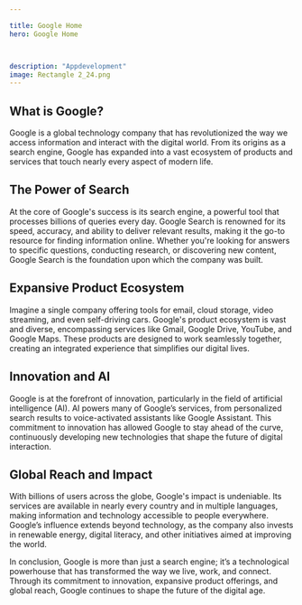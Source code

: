 ```yaml
---

title: Google Home
hero: Google Home



description: "Appdevelopment"
image: Rectangle 2_24.png
---
```


## What is Google?

Google is a global technology company that has revolutionized the way we access information and interact with the digital world. From its origins as a search engine, Google has expanded into a vast ecosystem of products and services that touch nearly every aspect of modern life.

## The Power of Search

At the core of Google's success is its search engine, a powerful tool that processes billions of queries every day. Google Search is renowned for its speed, accuracy, and ability to deliver relevant results, making it the go-to resource for finding information online. Whether you're looking for answers to specific questions, conducting research, or discovering new content, Google Search is the foundation upon which the company was built.

## Expansive Product Ecosystem

Imagine a single company offering tools for email, cloud storage, video streaming, and even self-driving cars. Google's product ecosystem is vast and diverse, encompassing services like Gmail, Google Drive, YouTube, and Google Maps. These products are designed to work seamlessly together, creating an integrated experience that simplifies our digital lives.

## Innovation and AI

Google is at the forefront of innovation, particularly in the field of artificial intelligence (AI). AI powers many of Google’s services, from personalized search results to voice-activated assistants like Google Assistant. This commitment to innovation has allowed Google to stay ahead of the curve, continuously developing new technologies that shape the future of digital interaction.

## Global Reach and Impact

With billions of users across the globe, Google's impact is undeniable. Its services are available in nearly every country and in multiple languages, making information and technology accessible to people everywhere. Google’s influence extends beyond technology, as the company also invests in renewable energy, digital literacy, and other initiatives aimed at improving the world.

In conclusion, Google is more than just a search engine; it’s a technological powerhouse that has transformed the way we live, work, and connect. Through its commitment to innovation, expansive product offerings, and global reach, Google continues to shape the future of the digital age.
